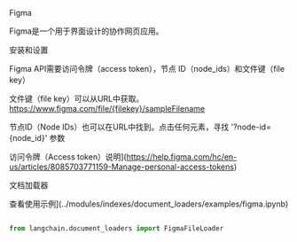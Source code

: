 Figma


Figma是一个用于界面设计的协作网页应用。


安装和设置


Figma API需要访问令牌（access token），节点 ID（node_ids）和文件键（file key）


文件键（file key）可以从URL中获取。https://www.figma.com/file/{filekey}/sampleFilename


节点ID（Node IDs）也可以在URL中找到。点击任何元素，寻找 '?node-id={node_id}' 参数


访问令牌（Access token）说明](https://help.figma.com/hc/en-us/articles/8085703771159-Manage-personal-access-tokens)


文档加载器


查看使用示例](../modules/indexes/document_loaders/examples/figma.ipynb)


```python

from langchain.document_loaders import FigmaFileLoader

```

